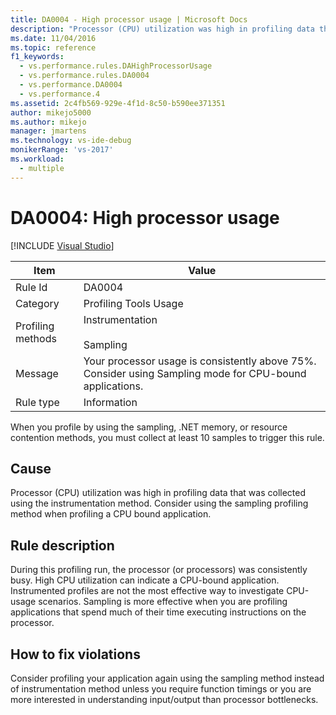 ```yaml
---
title: DA0004 - High processor usage | Microsoft Docs
description: "Processor (CPU) utilization was high in profiling data that was collected using the instrumentation method."
ms.date: 11/04/2016
ms.topic: reference
f1_keywords: 
  - vs.performance.rules.DAHighProcessorUsage
  - vs.performance.rules.DA0004
  - vs.performance.DA0004
  - vs.performance.4
ms.assetid: 2c4fb569-929e-4f1d-8c50-b590ee371351
author: mikejo5000
ms.author: mikejo
manager: jmartens
ms.technology: vs-ide-debug
monikerRange: 'vs-2017'
ms.workload: 
  - multiple
---
```

# DA0004: High processor usage

 [!INCLUDE [Visual Studio](~/includes/applies-to-version/vs-windows-only.md)]

|Item|Value|
|-|-|
|Rule Id|DA0004|
|Category|Profiling Tools Usage|
|Profiling methods|Instrumentation<br /><br /> Sampling|
|Message|Your processor usage is consistently above 75%. Consider using Sampling mode for CPU-bound applications.|
|Rule type|Information|

 When you profile by using the sampling, .NET memory, or resource contention methods, you must collect at least 10 samples to trigger this rule.

## Cause
 Processor (CPU) utilization was high in profiling data that was collected using the instrumentation method. Consider using the sampling profiling method when profiling a CPU bound application.

## Rule description
 During this profiling run, the processor (or processors) was consistently busy. High CPU utilization can indicate a CPU-bound application. Instrumented profiles are not the most effective way to investigate CPU-usage scenarios. Sampling is more effective when you are profiling applications that spend much of their time executing instructions on the processor.

## How to fix violations
 Consider profiling your application again using the sampling method instead of instrumentation method unless you require function timings or you are more interested in understanding input/output than processor bottlenecks.
